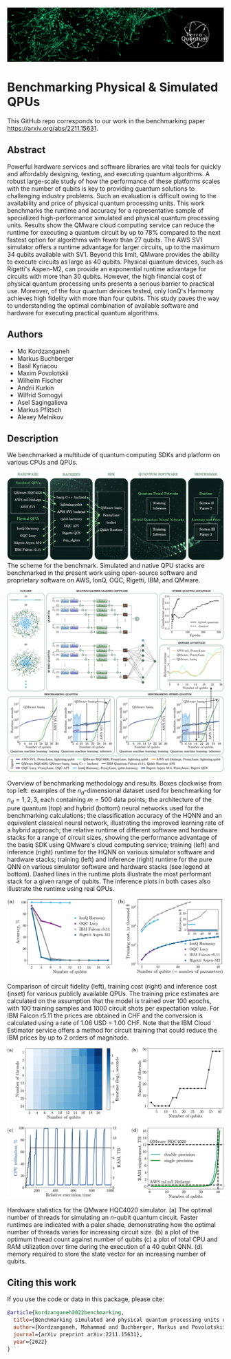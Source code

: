 ![Logo](Figures/TQ_logo.jpg)

# Benchmarking Physical & Simulated QPUs

This GitHub repo corresponds to our work in the benchmarking paper https://arxiv.org/abs/2211.15631.


## Abstract

Powerful hardware services and software libraries are vital tools for quickly and affordably designing, testing, and executing quantum algorithms. A robust large-scale study of how the performance of these platforms scales with the number of qubits is key to providing quantum solutions to challenging industry problems. Such an evaluation is difficult owing to the availability and price of physical quantum processing units. This work benchmarks the runtime and accuracy for a representative sample of specialized high-performance simulated and physical quantum processing units. Results show the QMware cloud computing service can reduce the runtime for executing a quantum circuit by up to 78% compared to the next fastest option for algorithms with fewer than 27 qubits. The AWS SV1 simulator offers a runtime advantage for larger circuits, up to the maximum 34 qubits available with SV1. Beyond this limit, QMware provides the ability to execute circuits as large as 40 qubits. Physical quantum devices, such as Rigetti's Aspen-M2, can provide an exponential runtime advantage for circuits with more than 30 qubits. However, the high financial cost of physical quantum processing units presents a serious barrier to practical use. Moreover, of the four quantum devices tested, only IonQ's Harmony achieves high fidelity with more than four qubits. This study paves the way to understanding the optimal combination of available software and hardware for executing practical quantum algorithms.

## Authors

- Mo Kordzanganeh
- Markus Buchberger
- Basil Kyriacou
- Maxim Povolotskii
- Wilhelm Fischer
- Andrii Kurkin
- Wilfrid Somogyi
- Asel Sagingalieva
- Markus Pflitsch
- Alexey Melnikov


## Description

We benchmarked a multitude of quantum computing SDKs and platform on various CPUs and QPUs.   



![Figure 1](Figures/Fig1.png)
The scheme for the benchmark. Simulated and native QPU stacks are benchmarked in the present work using open-source software and proprietary software on AWS, IonQ, OQC, Rigetti, IBM, and QMware.



![Figure 2](Figures/Fig2.png)

Overview of benchmarking methodology and results. Boxes clockwise from top left: examples of the $n_d$-dimensional dataset used for benchmarking for $n_d = 1, 2, 3$, each containing $m = 500$ data points; the architecture of the pure quantum (top) and hybrid (bottom) neural networks used for the benchmarking calculations; the classification accuracy of the HQNN and an equivalent classical neural network, illustrating the improved learning rate of a hybrid approach; the relative runtime of different software and hardware stacks for a range of circuit sizes, showing the performance advantage of the basiq SDK using QMware's cloud computing service; training (left) and inference (right) runtime for the HQNN on various simulator software and hardware stacks; training (left) and inference (right) runtime for the pure QNN on various simulator software and hardware stacks (see legend at bottom). Dashed lines in the runtime plots illustrate the most performant stack for a given range of qubits. The inference plots in both cases also illustrate the runtime using real QPUs.



![Figure 3](Figures/Fig3.png)

Comparison of circuit fidelity (left), training cost (right) and inference cost (inset) for various publicly available QPUs. The training price estimates are calculated on the assumption that the model is trained over 100 epochs, with 100 training samples and 1000 circuit shots per expectation value. For IBM Falcon r5.11 the prices are obtained in CHF and the conversion is calculated using a rate of 1.06 USD = 1.00 CHF. Note that the IBM Cloud Estimator service offers a method for circuit training that could reduce the IBM prices by up to 2 orders of magnitude.

![Figure 4](Figures/Fig4.png)

Hardware statistics for the QMware HQC4020 simulator. (a) The optimal number of threads for simulating an $n$-qubit quantum circuit. Faster runtimes are indicated with a paler shade, demonstrating how the optimal number of threads varies for increasing circuit size. (b) a plot of the optimum thread count against number of qubits (c) a plot of total CPU and RAM utilization over time during the execution of a 40 qubit QNN. (d) memory required to store the state vector for an increasing number of qubits.

## Citing this work

If you use the code or data in this package, please cite:

```bibtex
@article{kordzanganeh2022benchmarking,
  title={Benchmarking simulated and physical quantum processing units using quantum and hybrid algorithms},
  author={Kordzanganeh, Mohammad and Buchberger, Markus and Povolotskii, Maxim and Fischer, Wilhelm and Kurkin, Andrii and Somogyi, Wilfrid and Sagingalieva, Asel and Pflitsch, Markus and Melnikov, Alexey},
  journal={arXiv preprint arXiv:2211.15631},
  year={2022}
}```
